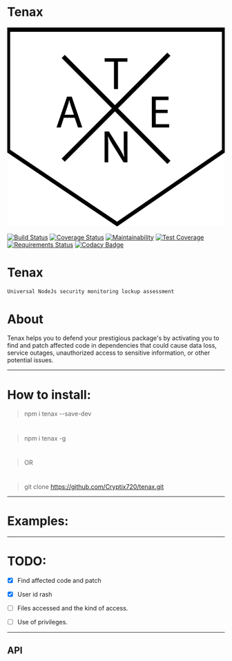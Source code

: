 

# Tenax
![Image of tenax](https://github.com/Cryptix720/tenax/blob/master/tenax.png)

[![Build Status](https://travis-ci.org/Cryptix720/tenax.svg?branch=master)](https://travis-ci.org/Cryptix720/tenax)
[![Coverage Status](https://coveralls.io/repos/github/Cryptix720/tenax/badge.svg?branch=master)](https://coveralls.io/github/Cryptix720/tenax?branch=master)
[![Maintainability](https://api.codeclimate.com/v1/badges/7638fd1fa63346746c20/maintainability)](https://codeclimate.com/github/Cryptix720/tenax/maintainability)
[![Test Coverage](https://api.codeclimate.com/v1/badges/7638fd1fa63346746c20/test_coverage)](https://codeclimate.com/github/Cryptix720/tenax/test_coverage)
[![Requirements Status](https://requires.io/github/Cryptix720/tenax/requirements.svg?branch=master)](https://requires.io/github/Cryptix720/tenax/requirements/?branch=master)
[![Codacy Badge](https://api.codacy.com/project/badge/Grade/174a1c6956e74d36a3f1c4a0c9498b0a)](https://www.codacy.com/app/Cryptix720/tenax?utm_source=github.com&amp;utm_medium=referral&amp;utm_content=Cryptix720/tenax&amp;utm_campaign=Badge_Grade)

# Tenax
````
Universal NodeJs security monitoring lockup assessment

````
# About
Tenax helps you  to defend your prestigious package's by activating you to find and patch affected code in dependencies that could cause data loss, service outages, unauthorized access to sensitive information, or other potential  issues.

<hr>

# How to install:

> npm i tenax --save-dev
#
> npm i tenax -g 
#
> OR
#
> git clone https://github.com/Cryptix720/tenax.git

<hr>

# Examples:

<hr>

# TODO:

- [x] Find affected code and patch

- [x] User id rash

- [ ] Files accessed and the kind of access.

- [ ] Use of privileges.

<hr>

## API
